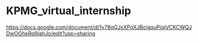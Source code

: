 # KPMG_virtual_internship


https://docs.google.com/document/d/1v78qGJxXPoXJBcigquPiqiVCKCWQJDwOGheRq9jahJo/edit?usp=sharing
